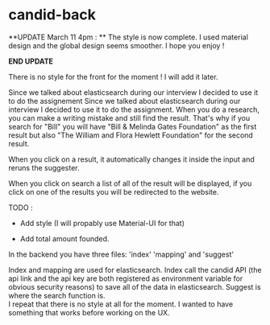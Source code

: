 # candid-back
**UPDATE March 11 4pm : **
The style is now complete. I used material design and the global design seems smoother. I hope you enjoy !

**END UPDATE**

There is no style for the front for the moment ! I will add it later.

Since we talked about elasticsearch during our interview I decided to use it to do the assignement Since we talked about elasticsearch during our interview I decided to use it to do the assignment.
When you do a research, you can make a writing mistake and still find the result. That's why if you search for "Bill" you will have "Bill & Melinda Gates Foundation" as the first result but also "The William and Flora Hewlett Foundation" for the second result.

When you click on a result, it automatically changes it inside the input and reruns the suggester. 

When you click on search a list of all of the result will be displayed, if you click on one of the results you will be redirected to the website.

TODO : 
- Add style (I will propably use Material-UI for that) 

- Add total amount founded.

In the backend you have three files: 'index' 'mapping' and 'suggest'

Index and mapping are used for elasticsearch. Index call the candid API (the api link and the api key are both registered as environment variable for obvious security reasons) to save all of the data in elasticsearch. Suggest is where the search function is.  
I repeat that there is no style at all for the moment. I wanted to have something that works before working on the UX.
